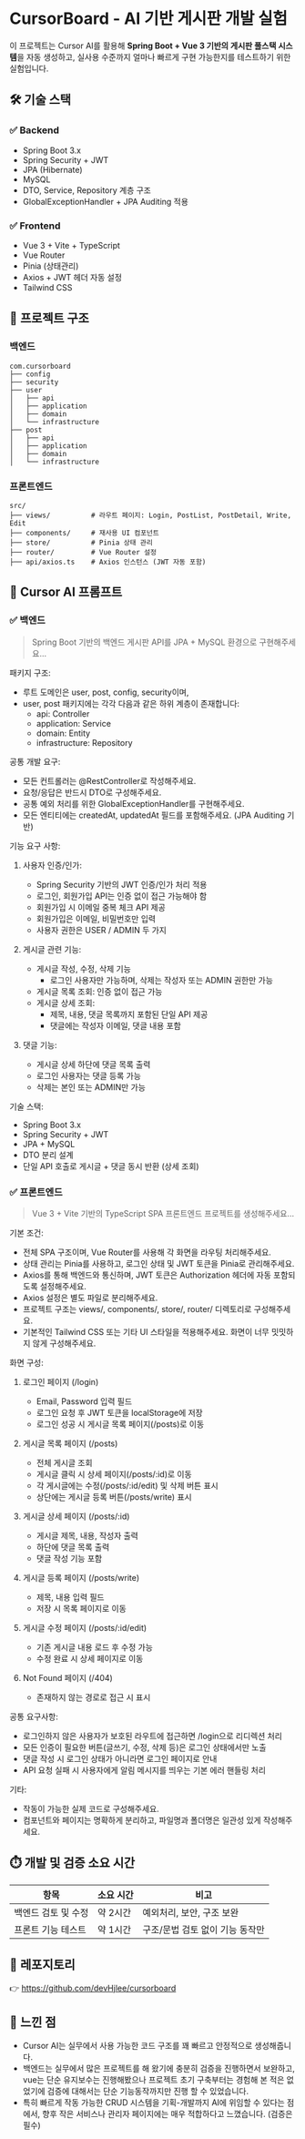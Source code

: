 # CursorBoard - AI 기반 게시판 개발 실험

이 프로젝트는 Cursor AI를 활용해 **Spring Boot + Vue 3 기반의 게시판 풀스택 시스템**을 자동 생성하고, 실사용 수준까지 얼마나 빠르게 구현 가능한지를 테스트하기 위한 실험입니다.

## 🛠 기술 스택

### ✅ Backend
- Spring Boot 3.x
- Spring Security + JWT
- JPA (Hibernate)
- MySQL
- DTO, Service, Repository 계층 구조
- GlobalExceptionHandler + JPA Auditing 적용

### ✅ Frontend
- Vue 3 + Vite + TypeScript
- Vue Router
- Pinia (상태관리)
- Axios + JWT 헤더 자동 설정
- Tailwind CSS

## 📁 프로젝트 구조

### 백엔드
```
com.cursorboard
├── config
├── security
├── user
│   ├── api
│   ├── application
│   ├── domain
│   └── infrastructure
├── post
│   ├── api
│   ├── application
│   ├── domain
│   └── infrastructure
```

### 프론트엔드
```
src/
├── views/          # 라우트 페이지: Login, PostList, PostDetail, Write, Edit
├── components/     # 재사용 UI 컴포넌트
├── store/          # Pinia 상태 관리
├── router/         # Vue Router 설정
├── api/axios.ts    # Axios 인스턴스 (JWT 자동 포함)
```

## 🧪 Cursor AI 프롬프트

### ✅ 백엔드
> Spring Boot 기반의 백엔드 게시판 API를 JPA + MySQL 환경으로 구현해주세요...

패키지 구조:
- 루트 도메인은 user, post, config, security이며,
- user, post 패키지에는 각각 다음과 같은 하위 계층이 존재합니다:
    - api: Controller
    - application: Service
    - domain: Entity
    - infrastructure: Repository

공통 개발 요구:
- 모든 컨트롤러는 @RestController로 작성해주세요.
- 요청/응답은 반드시 DTO로 구성해주세요.
- 공통 예외 처리를 위한 GlobalExceptionHandler를 구현해주세요.
- 모든 엔티티에는 createdAt, updatedAt 필드를 포함해주세요. (JPA Auditing 기반)

기능 요구 사항:

1. 사용자 인증/인가:
    - Spring Security 기반의 JWT 인증/인가 처리 적용
    - 로그인, 회원가입 API는 인증 없이 접근 가능해야 함
    - 회원가입 시 이메일 중복 체크 API 제공
    - 회원가입은 이메일, 비밀번호만 입력
    - 사용자 권한은 USER / ADMIN 두 가지

2. 게시글 관련 기능:
    - 게시글 작성, 수정, 삭제 기능
        - 로그인 사용자만 가능하며, 삭제는 작성자 또는 ADMIN 권한만 가능
    - 게시글 목록 조회: 인증 없이 접근 가능
    - 게시글 상세 조회:
        - 제목, 내용, 댓글 목록까지 포함된 단일 API 제공
        - 댓글에는 작성자 이메일, 댓글 내용 포함

3. 댓글 기능:
    - 게시글 상세 하단에 댓글 목록 출력
    - 로그인 사용자는 댓글 등록 가능
    - 삭제는 본인 또는 ADMIN만 가능

기술 스택:
- Spring Boot 3.x
- Spring Security + JWT
- JPA + MySQL
- DTO 분리 설계
- 단일 API 호출로 게시글 + 댓글 동시 반환 (상세 조회)

### ✅ 프론트엔드
> Vue 3 + Vite 기반의 TypeScript SPA 프론트엔드 프로젝트를 생성해주세요...

기본 조건:
- 전체 SPA 구조이며, Vue Router를 사용해 각 화면을 라우팅 처리해주세요.
- 상태 관리는 Pinia를 사용하고, 로그인 상태 및 JWT 토큰을 Pinia로 관리해주세요.
- Axios를 통해 백엔드와 통신하며, JWT 토큰은 Authorization 헤더에 자동 포함되도록 설정해주세요.
- Axios 설정은 별도 파일로 분리해주세요.
- 프로젝트 구조는 views/, components/, store/, router/ 디렉토리로 구성해주세요.
- 기본적인 Tailwind CSS 또는 기타 UI 스타일을 적용해주세요. 화면이 너무 밋밋하지 않게 구성해주세요.

화면 구성:
1. 로그인 페이지 (/login)
    - Email, Password 입력 필드
    - 로그인 요청 후 JWT 토큰을 localStorage에 저장
    - 로그인 성공 시 게시글 목록 페이지(/posts)로 이동

2. 게시글 목록 페이지 (/posts)
    - 전체 게시글 조회
    - 게시글 클릭 시 상세 페이지(/posts/:id)로 이동
    - 각 게시글에는 수정(/posts/:id/edit) 및 삭제 버튼 표시
    - 상단에는 게시글 등록 버튼(/posts/write) 표시

3. 게시글 상세 페이지 (/posts/:id)
    - 게시글 제목, 내용, 작성자 출력
    - 하단에 댓글 목록 출력
    - 댓글 작성 기능 포함

4. 게시글 등록 페이지 (/posts/write)
    - 제목, 내용 입력 필드
    - 저장 시 목록 페이지로 이동

5. 게시글 수정 페이지 (/posts/:id/edit)
    - 기존 게시글 내용 로드 후 수정 가능
    - 수정 완료 시 상세 페이지로 이동

6. Not Found 페이지 (/404)
    - 존재하지 않는 경로로 접근 시 표시

공통 요구사항:
- 로그인하지 않은 사용자가 보호된 라우트에 접근하면 /login으로 리디렉션 처리
- 모든 인증이 필요한 버튼(글쓰기, 수정, 삭제 등)은 로그인 상태에서만 노출
- 댓글 작성 시 로그인 상태가 아니라면 로그인 페이지로 안내
- API 요청 실패 시 사용자에게 알림 메시지를 띄우는 기본 에러 핸들링 처리

기타:
- 작동이 가능한 실제 코드로 구성해주세요.
- 컴포넌트와 페이지는 명확하게 분리하고, 파일명과 폴더명은 일관성 있게 작성해주세요.


## ⏱️ 개발 및 검증 소요 시간

| 항목 | 소요 시간 | 비고 |
|------|------------|------|
| 백엔드 검토 및 수정 | 약 2시간 | 예외처리, 보안, 구조 보완 |
| 프론트 기능 테스트 | 약 1시간 | 구조/문법 검토 없이 기능 동작만 |

## 📎 레포지토리

👉 https://github.com/devHjlee/cursorboard

## 📝 느낀 점

- Cursor AI는 실무에서 사용 가능한 코드 구조를 꽤 빠르고 안정적으로 생성해줍니다.
- 백엔드는 실무에서 많은 프로젝트를 해 왔기에 충분히 검증을 진행하면서 보완하고, vue는 단순 유지보수는 진행해봤으나 프로젝트 초기 구축부터는 경험해 본 적은 없었기에 검증에 대해서는 단순 기능동작까지만 진행 할 수 있었습니다.
- 특히 빠르게 작동 가능한 CRUD 시스템을 기획-개발까지 AI에 위임할 수 있다는 점에서, 향후 작은 서비스나 관리자 페이지에는 매우 적합하다고 느꼈습니다. (검증은 필수)
